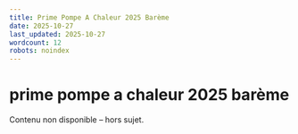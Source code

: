 ```yaml
---
title: Prime Pompe A Chaleur 2025 Barème
date: 2025-10-27
last_updated: 2025-10-27
wordcount: 12
robots: noindex
---
```


# prime pompe a chaleur 2025 barème

Contenu non disponible – hors sujet.